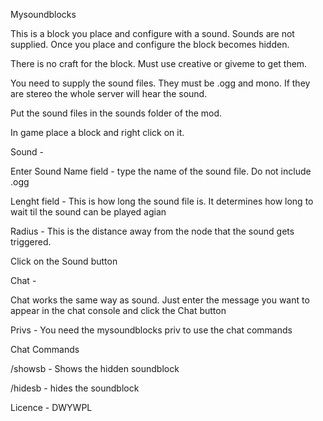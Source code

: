 Mysoundblocks

This is a block you place and configure with a sound. Sounds are not supplied. Once you place and configure the block becomes hidden.

There is no craft for the block. Must use creative or giveme to get them.

You need to supply the sound files. They must be .ogg and mono. If they are stereo the whole server will hear the sound.

Put the sound files in the sounds folder of the mod.

In game place a block and right click on it. 


Sound - 

Enter Sound Name field - type the name of the sound file. Do not include .ogg

Lenght field - This is how long the sound file is. It determines how long to wait til the sound can be played agian

Radius - This is the distance away from the node that the sound gets triggered. 

Click on the Sound button


Chat - 

Chat works the same way as sound. Just enter the message you want to appear in the chat console and 
click the Chat button


Privs - You need the mysoundblocks priv to use the  chat commands


Chat Commands

/showsb - Shows the hidden soundblock

/hidesb - hides the soundblock


Licence - DWYWPL

